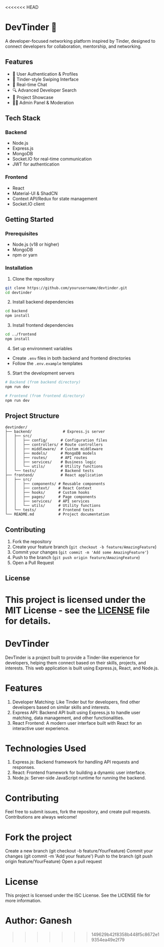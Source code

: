 <<<<<<< HEAD
# DevTinder 🚀

A developer-focused networking platform inspired by Tinder, designed to connect developers for collaboration, mentorship, and networking.

## Features

- 👤 User Authentication & Profiles
- 🔄 Tinder-style Swiping Interface
- 💬 Real-time Chat
- 🔍 Advanced Developer Search
- 📂 Project Showcase
- 👮‍♂️ Admin Panel & Moderation

## Tech Stack

### Backend
- Node.js
- Express.js
- MongoDB
- Socket.IO for real-time communication
- JWT for authentication

### Frontend
- React
- Material-UI & ShadCN
- Context API/Redux for state management
- Socket.IO client

## Getting Started

### Prerequisites
- Node.js (v18 or higher)
- MongoDB
- npm or yarn

### Installation

1. Clone the repository
```bash
git clone https://github.com/yourusername/devtinder.git
cd devtinder
```

2. Install backend dependencies
```bash
cd backend
npm install
```

3. Install frontend dependencies
```bash
cd ../frontend
npm install
```

4. Set up environment variables
- Create `.env` files in both backend and frontend directories
- Follow the `.env.example` templates

5. Start the development servers
```bash
# Backend (from backend directory)
npm run dev

# Frontend (from frontend directory)
npm run dev
```

## Project Structure

```
devtinder/
├── backend/              # Express.js server
│   ├── src/
│   │   ├── config/      # Configuration files
│   │   ├── controllers/ # Route controllers
│   │   ├── middleware/  # Custom middleware
│   │   ├── models/      # MongoDB models
│   │   ├── routes/      # API routes
│   │   ├── services/    # Business logic
│   │   └── utils/       # Utility functions
│   └── tests/           # Backend tests
├── frontend/            # React application
│   ├── src/
│   │   ├── components/ # Reusable components
│   │   ├── context/    # React Context
│   │   ├── hooks/      # Custom hooks
│   │   ├── pages/      # Page components
│   │   ├── services/   # API services
│   │   └── utils/      # Utility functions
│   └── tests/          # Frontend tests
└── README.md           # Project documentation
```

## Contributing

1. Fork the repository
2. Create your feature branch (`git checkout -b feature/AmazingFeature`)
3. Commit your changes (`git commit -m 'Add some AmazingFeature'`)
4. Push to the branch (`git push origin feature/AmazingFeature`)
5. Open a Pull Request

## License

This project is licensed under the MIT License - see the [LICENSE](LICENSE) file for details. 
=======
# DevTinder
DevTinder is a project built to provide a Tinder-like experience for developers, helping them connect based on their skills, projects, and interests. This web application is built using Express.js, React, and Node.js.

# Features
1. Developer Matching: Like Tinder but for developers, find other developers based on similar skills and interests.
2. Express API: Backend API built using Express.js to handle user matching, data management, and other functionalities.
3. React Frontend: A modern user interface built with React for an interactive user experience.

# Technologies Used
1. Express.js: Backend framework for handling API requests and responses.
2. React: Frontend framework for building a dynamic user interface.
3. Node.js: Server-side JavaScript runtime for running the backend.

# Contributing
Feel free to submit issues, fork the repository, and create pull requests. Contributions are always welcome!

# Fork the project
Create a new branch (git checkout -b feature/YourFeature)
Commit your changes (git commit -m 'Add your feature')
Push to the branch (git push origin feature/YourFeature)
Open a pull request

# License
This project is licensed under the ISC License. See the LICENSE file for more information.

# Author: Ganesh






>>>>>>> 149629b42f8358b448f5c8672e19354ea49e2f79
